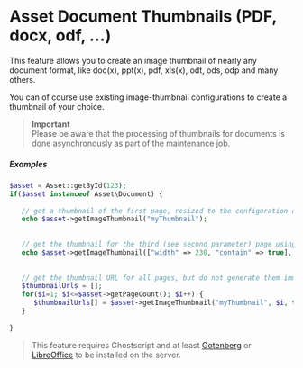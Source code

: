 # Asset Document Thumbnails (PDF, docx, odf, ...)

This feature allows you to create an image thumbnail of nearly any document format, like doc(x), ppt(x), pdf, xls(x), 
odt, ods, odp and many others. 

You can of course use existing image-thumbnail configurations to create a thumbnail of your choice.
 
> **Important**   
> Please be aware that the processing of thumbnails for documents is done asynchronously as part of the maintenance job. 
 
##### Examples
```php
$asset = Asset::getById(123);
if($asset instanceof Asset\Document) {
 
   // get a thumbnail of the first page, resized to the configuration of "myThumbnail"
   echo $asset->getImageThumbnail("myThumbnail");
 
 
   // get the thumbnail for the third (see second parameter) page using a dynamic configuration
   echo $asset->getImageThumbnail(["width" => 230, "contain" => true], 2);
 
    
   // get the thumbnail URL for all pages, but do not generate them immediately (see third parameter) - the thumbnails are then generated on request
   $thumbnailUrls = [];
   for($i=1; $i<=$asset->getPageCount(); $i++) {
      $thumbnailUrls[] = $asset->getImageThumbnail("myThumbnail", $i, true);
   }
 
}
```

> This feature requires Ghostscript and at least [Gotenberg](../../23_Installation_and_Upgrade/03_System_Setup_and_Hosting/06_Additional_Tools_Installation.md#gotenberg) or [LibreOffice](../../23_Installation_and_Upgrade/03_System_Setup_and_Hosting/06_Additional_Tools_Installation.md#libreoffice-pdftotext-inkscape-) to be installed on the server.

